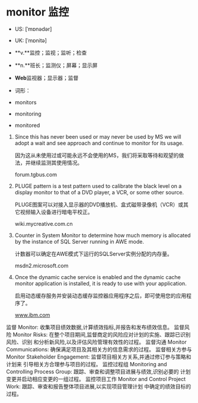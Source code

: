 # monitor 监控

- US: [ˈmɒnədər] 
- UK: [ˈmɒnitə] 

- **v.**监控；监视；监听；检查
- **n.**班长；监测仪；屏幕；显示屏
- **Web**监视器；显示器；监督

- 词形：

- monitors
- monitoring
- monitored

1. Since this has never been used or may never be used by MS we will adopt a wait and see approach and continue to monitor for its usage. 

   因为这从未使用过或可能永远不会使用的MS，我们将采取等待和观望的做法，并继续监测其使用情况。

   forum.tgbus.com

2. PLUGE pattern is a test pattern used to calibrate the black level on a display monitor to that of a DVD player, a VCR, or some other source. 

   PLUGE图案可以对接入显示器的DVD播放机、盒式磁带录像机（VCR）或其它视频输入设备进行暗电平校正。

   wiki.mycreative.com.cn

3. Counter in System Monitor to determine how much memory is allocated by the instance of SQL Server running in AWE mode. 

   计数器可以确定在AWE模式下运行的SQLServer实例分配的内存量。

   msdn2.microsoft.com

4. Once the dynamic cache service is enabled and the dynamic cache monitor application is installed, it is ready to use with your application. 

   启用动态缓存服务并安装动态缓存监控器应用程序之后，即可使用您的应用程序了。

   www.ibm.com

监督 Monitor: 收集项目绩效数据,计算绩效指标,并报告和发布绩效信息。
监督风险 Monitor Risks: 在整个项目期间,监督商定的风险应对计划的实施、跟踪已识别风险、识别
和分析新风险,以及评估风险管理有效性的过程。
监督沟通 Monitor Communications: 确保满足项目及其相关方的信息需求的过程。
监督相关方参与 Monitor Stakeholder Engagement: 监督项目相关方关系,并通过修订参与策略和计划来
引导相关方合理参与项目的过程。
监控过程组 Monitoring and Controlling Process Group: 跟踪、审查和调整项目进展与绩效,识别必要的
计划变更并启动相应变更的一组过程。
监控项目工作 Monitor and Control Project Work: 跟踪、审查和报告整体项目进展,以实现项目管理计划
中确定的绩效目标的过程。